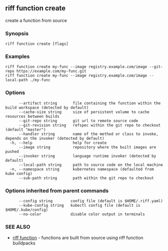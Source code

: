 ## riff function create

create a function from source

### Synopsis


<todo>


```
riff function create [flags]
```

### Examples

```
riff function create my-func --image registry.example.com/image --git-repo https://example.com/my-func.git
riff function create my-func --image registry.example.com/image --local-path ./my-func
```

### Options

```
      --artifact string       file containing the function within the build workspace (detected by default)
      --cache-size string     size of persistent volume to cache resources between builds
      --git-repo string       git url to remote source code
      --git-revision string   refspec within the git repo to checkout (default "master")
      --handler string        name of the method or class to invoke, depends on the invoker (detected by default)
  -h, --help                  help for create
      --image string          repository where the built images are pushed
      --invoker string        language runtime invoker (detected by default)
      --local-path string     path to source code on the local machine
  -n, --namespace string      kubernetes namespace (defaulted from kube config)
      --sub-path string       path within the git repo to checkout
```

### Options inherited from parent commands

```
      --config string        config file (default is $HOME/.riff.yaml)
      --kube-config string   kubectl config file (default is $HOME/.kube/config)
      --no-color             disable color output in terminals
```

### SEE ALSO

* [riff function](riff_function.md)	 - functions are built from source using riff function buildpacks

